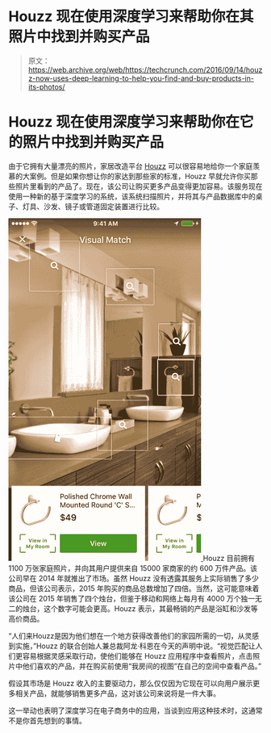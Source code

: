 # Houzz 现在使用深度学习来帮助你在其照片中找到并购买产品

> 原文：<https://web.archive.org/web/https://techcrunch.com/2016/09/14/houzz-now-uses-deep-learning-to-help-you-find-and-buy-products-in-its-photos/>

# Houzz 现在使用深度学习来帮助你在它的照片中找到并购买产品

由于它拥有大量漂亮的照片，家居改造平台 [Houzz](https://web.archive.org/web/20230403112857/http://www.houzz.com/) 可以很容易地给你一个家庭羡慕的大案例。但是如果你想让你的家达到那些家的标准，Houzz 早就允许你买那些照片里看到的产品了。现在，该公司让购买更多产品变得更加容易。该服务现在使用一种新的基于深度学习的系统，该系统扫描照片，并将其与产品数据库中的桌子、灯具、沙发、镜子或管道固定装置进行比较。

[![towel-rack-2](img/eb90d4d42d3a554efcc6fc29ace1b654.png) ](https://web.archive.org/web/20230403112857/https://techcrunch.com/wp-content/uploads/2016/09/towel-rack-2.png) Houzz 目前拥有 1100 万张家庭照片，并向其用户提供来自 15000 家商家的约 600 万件产品。该公司早在 2014 年就推出了市场。虽然 Houzz 没有透露其服务上实际销售了多少商品，但该公司表示，2015 年购买的商品总数增加了四倍。当然，这可能意味着该公司在 2015 年销售了四个烛台，但鉴于移动和网络上每月有 4000 万个独一无二的烛台，这个数字可能会更高。Houzz 表示，其最畅销的产品是浴缸和沙发等高价商品。

“人们来Houzz是因为他们想在一个地方获得改善他们的家园所需的一切，从灵感到实施，”Houzz 的联合创始人兼总裁阿龙·科恩在今天的声明中说。“视觉匹配让人们更容易根据灵感采取行动，使他们能够在 Houzz 应用程序中查看照片，点击照片中他们喜欢的产品，并在购买前使用“我房间的视图”在自己的空间中查看产品。”

假设其市场是 Houzz 收入的主要驱动力，那么仅仅因为它现在可以向用户展示更多相关产品，就能够销售更多产品，这对该公司来说将是一件大事。

这一举动也表明了深度学习在电子商务中的应用，当谈到应用这种技术时，这通常不是你首先想到的事情。